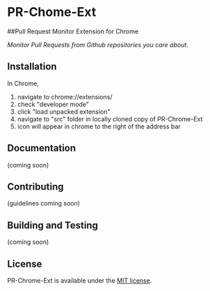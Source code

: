 # PR-Chome-Ext
##Pull Request Monitor Extension for Chrome

*Monitor Pull Requests from Github repositories you care about.*

## Installation

In Chrome,
1. navigate to chrome://extensions/
2. check "developer mode"
3. click "load unpacked extension"
4. navigate to "src" folder in locally cloned copy of PR-Chrome-Ext
5. icon will appear in chrome to the right of the address bar

## Documentation

(coming soon)

## Contributing

(guidelines coming soon)

## Building and Testing

(coming soon)

## License

PR-Chrome-Ext is available under the [MIT license](http://opensource.org/licenses/MIT).